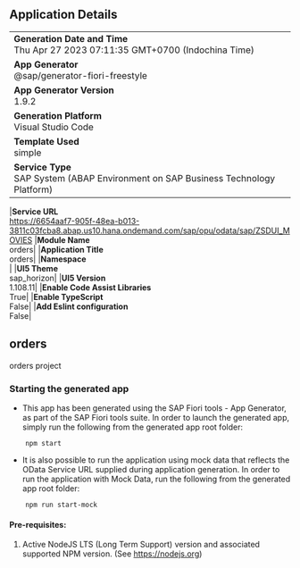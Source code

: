 ## Application Details

|                                                                                       |
| ------------------------------------------------------------------------------------- |
| **Generation Date and Time**<br>Thu Apr 27 2023 07:11:35 GMT+0700 (Indochina Time)    |
| **App Generator**<br>@sap/generator-fiori-freestyle                                   |
| **App Generator Version**<br>1.9.2                                                    |
| **Generation Platform**<br>Visual Studio Code                                         |
| **Template Used**<br>simple                                                           |
| **Service Type**<br>SAP System (ABAP Environment on SAP Business Technology Platform) |

|**Service URL**<br>https://6654aaf7-905f-48ea-b013-3811c03fcba8.abap.us10.hana.ondemand.com/sap/opu/odata/sap/ZSDUI_MOVIES
|**Module Name**<br>orders|
|**Application Title**<br>orders|
|**Namespace**<br>|
|**UI5 Theme**<br>sap_horizon|
|**UI5 Version**<br>1.108.11|
|**Enable Code Assist Libraries**<br>True|
|**Enable TypeScript**<br>False|
|**Add Eslint configuration**<br>False|

## orders

orders project

### Starting the generated app

- This app has been generated using the SAP Fiori tools - App Generator, as part of the SAP Fiori tools suite. In order to launch the generated app, simply run the following from the generated app root folder:

```
    npm start
```

- It is also possible to run the application using mock data that reflects the OData Service URL supplied during application generation. In order to run the application with Mock Data, run the following from the generated app root folder:

```
    npm run start-mock
```

#### Pre-requisites:

1. Active NodeJS LTS (Long Term Support) version and associated supported NPM version. (See https://nodejs.org)

